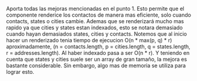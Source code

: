 Aporta todas las mejoras mencionadas en el punto 1.
Esto permite que el componente renderice los contactos de manera mas eficiente, solo cuando contacts, states o cities cambie. Ademas que se renderizará mucho mas rapido ya que cities y states estan indexados, esto se notara demasiado cuando hayan demasiados states, cities y contacts. Notemos que al inicio hacer un renderizado tenia tiempo de ejecucion O(n * max(p, q) * r) aproximadamente,  (n = contacts.length, p = cities.length, q = states.length, r = addresses.length). Al haber indexado pasa a ser O(n * r). Y teniendo en cuenta que states y cities suele ser un array de gran tamaño, la mejora es bastante considerable. Sin embargo, algo mas de memoria se utiliza para lograr esto.